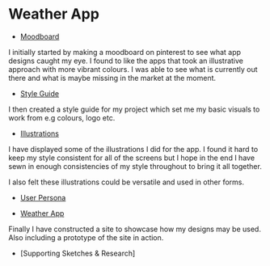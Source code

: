 # Weather App
 

* [Moodboard](https://uk.pinterest.com/grahamie/weather-app/)

I initially started by making a moodboard on pinterest to see what app designs caught my eye. I found to like the apps that took an illustrative approach with more vibrant colours. I was able to see what is currently out there and what is maybe missing in the market at the moment.
 
 * [Style Guide](https://amygrahamie.github.io/WeatherApp/styleguide.html)

I then created a style guide for my project which set me my basic visuals to work from e.g colours, logo etc.

* [Illustrations](https://amygrahamie.github.io/WeatherApp/illustrations.html)

I have displayed some of the illustrations I did for the app. I found it hard to keep my style consistent for all of the screens but I hope in the end I have sewn in enough consistencies of my style throughout to bring it all together.

I also felt these illustrations could be versatile and used in other forms.

* [User Persona]()


* [Weather App](https://amygrahamie.github.io/WeatherApp/weather.html)

Finally I have constructed a site to showcase how my designs may be used. Also including a prototype of the site in action.

* [Supporting Sketches & Research]
